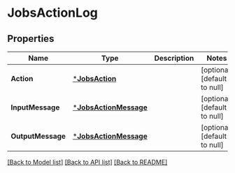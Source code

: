# JobsActionLog

## Properties
Name | Type | Description | Notes
------------ | ------------- | ------------- | -------------
**Action** | [***JobsAction**](jobsAction.md) |  | [optional] [default to null]
**InputMessage** | [***JobsActionMessage**](jobsActionMessage.md) |  | [optional] [default to null]
**OutputMessage** | [***JobsActionMessage**](jobsActionMessage.md) |  | [optional] [default to null]

[[Back to Model list]](../../README.md#documentation-for-models) [[Back to API list]](../../README.md#documentation-for-api-endpoints) [[Back to README]](../../README.md)


